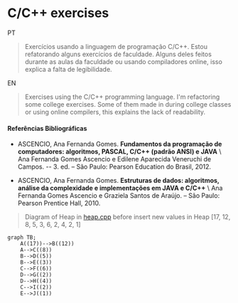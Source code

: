 # C/C++ exercises

PT

> Exercícios usando a linguagem de programação C/C++. Estou refatorando alguns exercícios de faculdade. Alguns deles feitos durante as aulas da faculdade ou usando compiladores online, isso explica a falta de legibilidade.

EN

> Exercises using the C/C++ programming language. I'm refactoring some college exercises. Some of them made in during college classes or using online compilers, this explains the lack of readability.

#### Referências Bibliográficas

- ASCENCIO, Ana Fernanda Gomes. **Fundamentos da programação de computadores: algoritmos, PASCAL, C/C++ (padrão ANSI) e JAVA** \ Ana Fernanda Gomes Ascencio e Edilene Aparecida Veneruchi de Campos. -- 3. ed. – São Paulo: Pearson Education do Brasil, 2012.

- ASCENCIO, Ana Fernanda Gomes. **Estruturas de dados: algoritmos, análise da complexidade e implementações
  em JAVA e C/C++** \ Ana Fernanda Gomes Ascencio e Graziela Santos de Araújo. – São Paulo: Pearson Prentice Hall, 2010.

> Diagram of Heap in [heap.cpp](/07_EstruturaDeDados/heap.cpp) before insert new values in Heap [17, 12, 8, 5, 3, 6, 2, 4, 2, 1]

```mermaid
graph TB;
    A((17))-->B((12))
    A-->C((8))
    B-->D((5))
    B-->E((3))
    C-->F((6))
    D-->G((2))
    D-->H((4))
    C-->I((2))
    E-->J((1))
```
